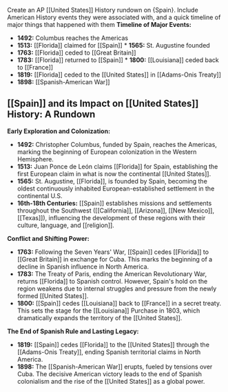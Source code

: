 Create an AP [[United States]] History rundown on {Spain}. Include American History events they were associated with, and a quick timeline of major things that happened with them
**Timeline of Major Events:**

* **1492:** Columbus reaches the Americas
* **1513:** [[Florida]] claimed for [[Spain]] * **1565:** St. Augustine founded
* **1763:** [[Florida]] ceded to [[Great Britain]]
* **1783:** [[Florida]] returned to [[Spain]] * **1800:** [[Louisiana]] ceded back to [[France]]
* **1819:** [[Florida]] ceded to the [[United States]] in [[Adams-Onis Treaty]]
* **1898:** [[Spanish-American War]]
## [[Spain]] and its Impact on [[United States]] History: A Rundown

**Early Exploration and Colonization:**

* **1492:** Christopher Columbus, funded by Spain, reaches the Americas, marking the beginning of European colonization in the Western Hemisphere.
* **1513:** Juan Ponce de León claims [[Florida]] for Spain, establishing the first European claim in what is now the continental [[United States]].
* **1565:** St. Augustine, [[Florida]], is founded by Spain, becoming the oldest continuously inhabited European-established settlement in the continental U.S.
* **16th-18th Centuries:** [[Spain]] establishes missions and settlements throughout the Southwest ([[California]], [[Arizona]], [[New Mexico]], [[Texas]]), influencing the development of these regions with their culture, language, and [[religion]].

**Conflict and Shifting Power:**

* **1763:**  Following the Seven Years' War, [[Spain]] cedes [[Florida]] to [[Great Britain]] in exchange for Cuba. This marks the beginning of a decline in Spanish influence in North America.
* **1783:** The Treaty of Paris, ending the American Revolutionary War, returns [[Florida]] to Spanish control. However, Spain's hold on the region weakens due to internal struggles and pressure from the newly formed [[United States]].
* **1800:** [[Spain]] cedes [[Louisiana]] back to [[France]] in a secret treaty. This sets the stage for the [[Louisiana]] Purchase in 1803, which dramatically expands the territory of the [[United States]].

**The End of Spanish Rule and Lasting Legacy:**

* **1819:**  [[Spain]] cedes [[Florida]] to the [[United States]] through the [[Adams-Onis Treaty]], ending Spanish territorial claims in North America.
* **1898:** The [[Spanish-American War]] erupts, fueled by tensions over Cuba. The decisive American victory leads to the end of Spanish colonialism and the rise of the [[United States]] as a global power.

